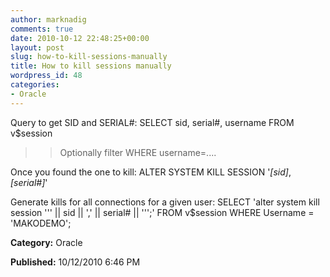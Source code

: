 ```yaml
---
author: marknadig
comments: true
date: 2010-10-12 22:48:25+00:00
layout: post
slug: how-to-kill-sessions-manually
title: How to kill sessions manually
wordpress_id: 48
categories:
- Oracle
---
```


Query to get SID and SERIAL#:
SELECT sid, serial#, username FROM v$session  

<blockquote>

> 
> Optionally filter WHERE username=....
> 
> </blockquote>

Once you found the one to kill:
ALTER SYSTEM KILL SESSION '_[sid]_,_[serial#]_'

Generate kills for all connections for a given user: SELECT 'alter system kill session ''' || sid || ',' || serial# || ''';' FROM v$session WHERE Username = 'MAKODEMO';


**Category:** Oracle

**Published:** 10/12/2010 6:46 PM

